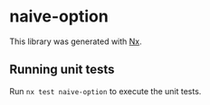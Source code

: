 # naive-option

This library was generated with [Nx](https://nx.dev).

## Running unit tests

Run `nx test naive-option` to execute the unit tests.
